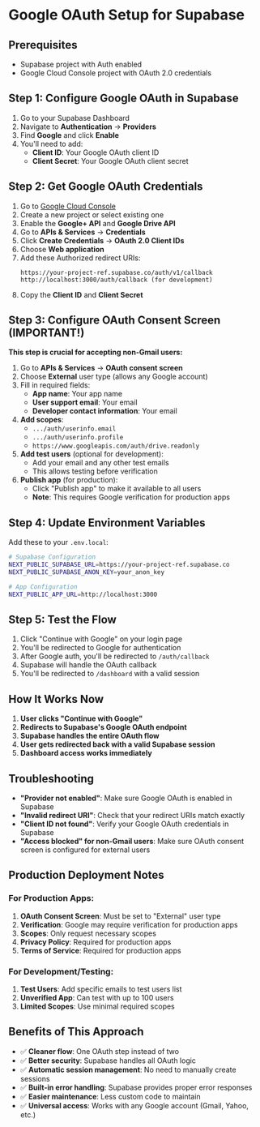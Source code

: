 # Google OAuth Setup for Supabase

## Prerequisites
- Supabase project with Auth enabled
- Google Cloud Console project with OAuth 2.0 credentials

## Step 1: Configure Google OAuth in Supabase

1. Go to your Supabase Dashboard
2. Navigate to **Authentication** → **Providers**
3. Find **Google** and click **Enable**
4. You'll need to add:
   - **Client ID**: Your Google OAuth client ID
   - **Client Secret**: Your Google OAuth client secret

## Step 2: Get Google OAuth Credentials

1. Go to [Google Cloud Console](https://console.cloud.google.com/)
2. Create a new project or select existing one
3. Enable the **Google+ API** and **Google Drive API**
4. Go to **APIs & Services** → **Credentials**
5. Click **Create Credentials** → **OAuth 2.0 Client IDs**
6. Choose **Web application**
7. Add these Authorized redirect URIs:
   ```
   https://your-project-ref.supabase.co/auth/v1/callback
   http://localhost:3000/auth/callback (for development)
   ```
8. Copy the **Client ID** and **Client Secret**

## Step 3: Configure OAuth Consent Screen (IMPORTANT!)

**This step is crucial for accepting non-Gmail users:**

1. Go to **APIs & Services** → **OAuth consent screen**
2. Choose **External** user type (allows any Google account)
3. Fill in required fields:
   - **App name**: Your app name
   - **User support email**: Your email
   - **Developer contact information**: Your email
4. **Add scopes**:
   - `.../auth/userinfo.email`
   - `.../auth/userinfo.profile`
   - `https://www.googleapis.com/auth/drive.readonly`
5. **Add test users** (optional for development):
   - Add your email and any other test emails
   - This allows testing before verification
6. **Publish app** (for production):
   - Click "Publish app" to make it available to all users
   - **Note**: This requires Google verification for production apps

## Step 4: Update Environment Variables

Add these to your `.env.local`:

```bash
# Supabase Configuration
NEXT_PUBLIC_SUPABASE_URL=https://your-project-ref.supabase.co
NEXT_PUBLIC_SUPABASE_ANON_KEY=your_anon_key

# App Configuration
NEXT_PUBLIC_APP_URL=http://localhost:3000
```

## Step 5: Test the Flow

1. Click "Continue with Google" on your login page
2. You'll be redirected to Google for authentication
3. After Google auth, you'll be redirected to `/auth/callback`
4. Supabase will handle the OAuth callback
5. You'll be redirected to `/dashboard` with a valid session

## How It Works Now

1. **User clicks "Continue with Google"**
2. **Redirects to Supabase's Google OAuth endpoint**
3. **Supabase handles the entire OAuth flow**
4. **User gets redirected back with a valid Supabase session**
5. **Dashboard access works immediately**

## Troubleshooting

- **"Provider not enabled"**: Make sure Google OAuth is enabled in Supabase
- **"Invalid redirect URI"**: Check that your redirect URIs match exactly
- **"Client ID not found"**: Verify your Google OAuth credentials in Supabase
- **"Access blocked" for non-Gmail users**: Make sure OAuth consent screen is configured for external users

## Production Deployment Notes

### For Production Apps:
1. **OAuth Consent Screen**: Must be set to "External" user type
2. **Verification**: Google may require verification for production apps
3. **Scopes**: Only request necessary scopes
4. **Privacy Policy**: Required for production apps
5. **Terms of Service**: Required for production apps

### For Development/Testing:
1. **Test Users**: Add specific emails to test users list
2. **Unverified App**: Can test with up to 100 users
3. **Limited Scopes**: Use minimal required scopes

## Benefits of This Approach

- ✅ **Cleaner flow**: One OAuth step instead of two
- ✅ **Better security**: Supabase handles all OAuth logic
- ✅ **Automatic session management**: No need to manually create sessions
- ✅ **Built-in error handling**: Supabase provides proper error responses
- ✅ **Easier maintenance**: Less custom code to maintain
- ✅ **Universal access**: Works with any Google account (Gmail, Yahoo, etc.)
